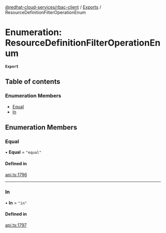 [@redhat-cloud-services/rbac-client](../README.md) / [Exports](../modules.md) / ResourceDefinitionFilterOperationEnum

# Enumeration: ResourceDefinitionFilterOperationEnum

**`Export`**

## Table of contents

### Enumeration Members

- [Equal](ResourceDefinitionFilterOperationEnum.md#equal)
- [In](ResourceDefinitionFilterOperationEnum.md#in)

## Enumeration Members

### Equal

• **Equal** = ``"equal"``

#### Defined in

[api.ts:1796](https://github.com/mkholjuraev/javascript-clients/blob/master/packages/rbac/api.ts#L1796)

___

### In

• **In** = ``"in"``

#### Defined in

[api.ts:1797](https://github.com/mkholjuraev/javascript-clients/blob/master/packages/rbac/api.ts#L1797)
